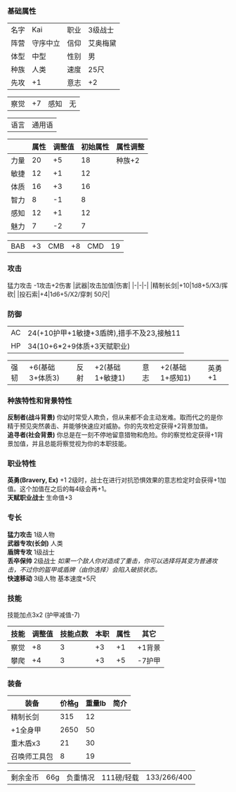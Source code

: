 ### 基础属性 ###
<table>
    <tr>
        <td>名字</td>
        <td>Kai</td>
	    <td>职业</td>
        <td>3级战士</td>
    </tr>
    <tr>
        <td>阵营</td>
        <td>守序中立</td>
        <td>信仰</td>
	    <td>艾奥梅黛</td>
    </tr>
    <tr>
        <td>体型</td>
        <td>中型</td>
        <td>性别</td>
		<td>男</td>
    </tr>
	<tr>
		<td>种族</td>
		<td>人类</td>
        <td>速度</td>
        <td>25尺</td>
    </tr>
    <tr>
	    <td>先攻</td>
	    <td>+1</td>
        <td>意志</td>
        <td>+2</td>
    </tr>
</table>
<table>
    <tr>
        <td>察觉</td>
        <td>+7</td>
		<td>感知</td>
        <td>无</td>
    </tr>
</table>
<table>
    <tr>
        <td>语言</td>
        <td>通用语</td>
    </tr>
</table>

||属性|调整值|初始属性|属性调整|
|-|-|-|-|-|
|力量|20|+5|18|种族+2|
|敏捷|12|+1|12|
|体质|16|+3|16|
|智力|8|-1|8|
|感知|12|+1|12|
|魅力|7|-2|7|
<table>
    <tr>
        <td>BAB</td>
        <td>+3</td>
		<td>CMB</td>
        <td>+8</td>
		<td>CMD</td>
        <td>19</td>
    </tr>
</table>

### 攻击 ###
猛力攻击 -1攻击+2伤害
|武器|攻击加值|伤害|
|-|-|-|
|精制长剑|+10|1d8+5/X3/挥砍|
|投石索|+4|1d6+5/X2/穿刺 50尺|
### 防御 ###
<table>
    <tr>
        <td>AC</td>
        <td>24(+10护甲+1敏捷+3盾牌),措手不及23,接触11</td>
    </tr>
	<tr>
        <td>HP</td>
        <td>34(10+6*2+9体质+3天赋职业)</td>
    </tr>
</table>
<table>
    <tr>
        <td>强韧</td>
        <td>+6(基础3+体质3)</td>
		<td>反射</td>
        <td>+2(基础1+敏捷1)</td>
		<td>意志</td>
        <td>+2(基础1+感知1)</td>
		<td>英勇+1</td>
    </tr>
</table>

### 种族特性和背景特性 ###  
**反制者(战斗背景)** 你幼时常受人欺负，但从来都不会主动发难。取而代之的是你精于预见突然袭击、并能够快速应对威胁。你的先攻检定获得+2背景加值。  
**追寻者(社会背景)** 你总是在一刻不停地留意猎物和危险。你的察觉检定获得+1背景加值，并且总能将察觉视为你的本职技能。  
### 职业特性 ###
**英勇(Bravery, Ex)** +1 2级时，战士在进行对抗恐惧效果的意志检定时会获得+1加值。这个加值在之后的每4级会再+1。   
**天赋职业战士** 生命值+3   

### 专长 ###
**猛力攻击** 1级人物    
**武器专攻(长剑)** 人类  
**盾牌专攻** 1级战士  
**丢卒保帅** 2级战士 *如果一个敌人你对造成了重击，你可以选择将其变为普通攻击，不过你的盔甲或盾牌（由你选择）会陷入破损状态。*  
**快速移动** 3级人物 基本速度+5尺  

### 技能 ###
技能加点3x2 (护甲减值-7)

|技能|调整值|技能点数|本职|属性|其它|
|-|-|-|-|-|-|
|察觉|+8|3|+3|+1|+1背景|
|攀爬|+4|3|+3|+5|-7护甲|

### 装备 ###
|装备|价格g|重量lb|简介|
|-|-|-|-|
|精制长剑|315|12|
|+1全身甲|2650|50|
|重木盾x3|21|30|
|召唤师工具包|8|19|
<table>
    <tr>
        <td>剩余金币</td>
        <td>66g</td>
		<td>负重情况</td>
        <td>111磅/轻载</td>
		<td>133/266/400</td>
    </tr>
</table>

